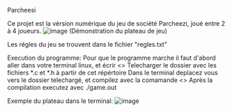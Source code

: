 Parcheesi

Ce projet est la vérsion numérique du jeu de société Parcheezi, joué entre 2 à 4 joueurs.
![image](https://github.com/Boblareleve/project_P1/assets/170603208/f93a1e95-1502-4692-a2bf-a99319414eb3)
(Démonstration du plateau de jeu)

Les régles du jeu se trouvent dans le fichier "regles.txt"


Execution du programme:
Pour que le programme marche il faut d'abord aller dans votre terminal linux, et écrir <<sudo apt install make>>
Telecharger le dossier avec les fichiers *.c et *.h à partir de cet répértoire 
Dans le terminal deplacez vous vers le dossier telechargé, et compilez avec la comamande <<make>>
Après la compilation executez avec ./game.out






Exemple du plateau dans le terminal: 
![image](https://github.com/Boblareleve/project_P1/assets/170603208/8e3f8454-2e20-4a38-9932-32e59e34f342)
